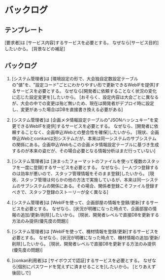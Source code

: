 バックログ
====

## テンプレート
[要求者]は
[サービス内容]するサービスを必要とする。
なぜなら[サービス目的]したいから。
    [背景などの補足]

## バックログ

1. [システム管理者]は
[環境設定の形で、大会独自定数設定テーブルの"値"を、"設定コード"ごとにわかりやすい形で更新できるWebIFを提供]するサービスを必要とする。
なぜなら[開発者に依頼することなく状況の変化に応じた設定変更を]したいから。
    [おそらく、設定内容は大会ごとに異なるが、大会の中での変更は殆ど無いため、現在は開発者がデプロイ時に設定し、変更があった場合はDBを直接書き換える必要がある]

2. [システム管理者]は
[企画メタ情報設定テーブルの"JSONハッシュキー"を変更できるWebIFを提供]するサービスを必要とする。
なぜなら、[開発者に依頼することなく、企画申込Webとの整合性を確保]したいから。
    [現状、企画申込Webとconkanは別システムだが、本来は同一システムのサブシステムの関係にある。企画申込Webもこの企画メタ情報設定テーブルに基づき生成するのが本来の姿だが、その場合必要となる情報分析はまだ行っていない]

3. [システム管理者]は
[決まったフォーマットのファイルを使って複数のスタッフを一度に登録]するサービスを必要とする。
なぜなら、[一人づつ登録するのは効率が悪いので、スタッフ管理情報をそのまま登録]したいから。
    [現状、スタッフ管理は何らかの他の方法で実施しているが、本来は同一システムのサブシステムの関係にある。その場合、関係者登録こそファイル登録すべきで、スタッフ登録のストーリーが全く異なる]

4. [システム管理者]は
[WebIFを使って、企画部屋の情報を登録/更新]するサービスを必要とする。
なぜなら、[状況が明確になった時点で、企画部屋の情報の追加/更新/削除]したいから。
    [現状、開発者レベルで直接DBを更新する方法のみ提供(優先度の問題)]

5. [システム管理者]は
[WebIFを使って、機材情報を登録/更新]するサービスを必要とする。
なぜなら、[状況が明確になった時点で、機材情報の追加/更新/削除]したいから。
    [現状、開発者レベルで直接DBを更新する方法のみ提供(優先度の問題)]

6. [conkan利用者]は
[サイボウズで認証]するサービスを必要とする。
なぜなら[個別にパスワードを覚えずに済ませることを]したいから。
    [とりあえず後回しで]
